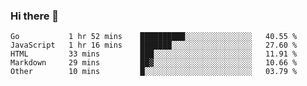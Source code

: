 ### Hi there 👋

<!--
**KLXLjun/KLXLjun** is a ✨ _special_ ✨ repository because its `README.md` (this file) appears on your GitHub profile.

Here are some ideas to get you started:

- 🔭 I’m currently working on ...
- 🌱 I’m currently learning ...
- 👯 I’m looking to collaborate on ...
- 🤔 I’m looking for help with ...
- 💬 Ask me about ...
- 📫 How to reach me: ...
- 😄 Pronouns: ...
- ⚡ Fun fact: ...
-->

<!--START_SECTION:waka-->
```text
Go           1 hr 52 mins    ██████████░░░░░░░░░░░░░░░   40.55 % 
JavaScript   1 hr 16 mins    ███████░░░░░░░░░░░░░░░░░░   27.60 % 
HTML         33 mins         ███░░░░░░░░░░░░░░░░░░░░░░   11.91 % 
Markdown     29 mins         ██▓░░░░░░░░░░░░░░░░░░░░░░   10.66 % 
Other        10 mins         █░░░░░░░░░░░░░░░░░░░░░░░░   03.79 % 
```
<!--END_SECTION:waka-->
